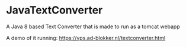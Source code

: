 # JavaTextConverter
A Java 8 based Text Converter that is made to run as a tomcat webapp

A demo of it running: https://vps.ad-blokker.nl/textconverter.html

